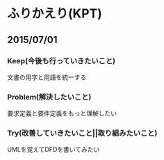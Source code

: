 # ふりかえり(KPT)

## 2015/07/01

### Keep(今後も行っていきたいこと)
文書の用字と用語を統一する

### Problem(解決したいこと)
要求定義と要件定義をもっと理解したい

### Try(改善していきたいこと||取り組みたいこと)
UMLを覚えてDFDを書いてみたい
